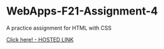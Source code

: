 # WebApps-F21-Assignment-4
A practice assignment for HTML with CSS


  <a href="https://github.com/44-563-WebApps-F21/webapps-f21-assignment-4-DasariSwapna/blob/main/play.html">
  Click here! - HOSTED LINK</a>
    </div>
